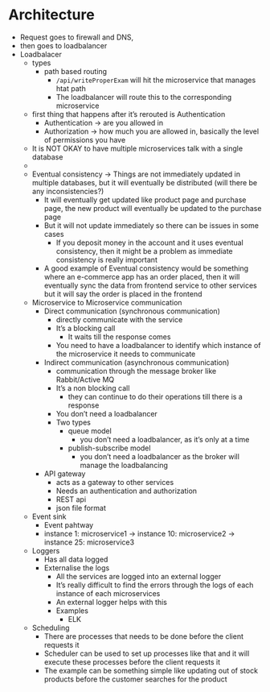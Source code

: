 # Architecture

- Request goes to firewall and DNS,
- then goes to loadbalancer
- Loadbalacer
    - types
        - path based routing
            - `/api/writeProperExam` will hit the microservice that manages htat path
            - The loadbalancer will route this to the corresponding microservice
    - first thing that happens after it’s rerouted is Authentication
        - Authentication → are you allowed in
        - Authorization → how much you are allowed in, basically the level of permissions you have
    - It is NOT OKAY to have multiple microservices talk with a single database
    - <caps theorem>
    - Eventual consistency → Things are not immediately updated in multiple databases, but it will eventually be distributed (will there be any inconsistencies?)
        - It will eventually get updated like product page and purchase page, the new product will eventually be updated to the purchase page
        - But it will not update immediately so there can be issues in some cases
            - If you deposit money in the account and it uses eventual consistency, then it might be a problem as immediate consistency is really important
        - A good example of Eventual consistency would be something where an e-commerce app has an order placed, then it will eventually sync the data from frontend service to other services but it will say the order is placed in the frontend
    - Microservice to Microservice communication
        - Direct communication (synchronous communication)
            - directly communicate with the service
            - It’s a blocking call
                - It waits till the response comes
            - You need to have a loadbalancer to identify which instance of the microservice it needs to communicate
        - Indirect communication (asynchronous communication)
            - communication through the message broker like Rabbit/Active MQ
            - It’s  a non blocking call
                - they can continue to do their operations till there is a response
            - You don’t need a loadbalancer
            - Two types
                - queue model
                    - you don’t need a loadbalancer, as it’s only at a time
                - publish-subscribe model
                    - you don’t need a loadbalancer as the broker will manage the loadbalancing
        - API gateway
            - acts as a gateway to other services
            - Needs an authentication and authorization
            - REST api
            - json file format
    - Event sink
        - Event pahtway
        - instance 1: microservice1 → instance 10: microservice2 → instance 25: microservice3
    - Loggers
        - Has all data logged
        - Externalise the logs
            - All the services are logged into an external logger
            - It’s really difficult to find the errors through the logs of each instance of each microservices
            - An external logger helps with this
            - Examples
                - ELK
    - Scheduling
        - There are processes that needs to be done before the client requests it
        - Scheduler can be used to set up processes like that and  it will execute these processes before the client requests it
        - The example can be something simple like updating out of stock products before the customer searches for the product
